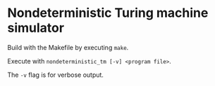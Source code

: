 # Nondeterministic Turing machine simulator

Build with the Makefile by executing `make`.

Execute with `nondeterministic_tm [-v] <program file>`.

The `-v` flag is for verbose output.